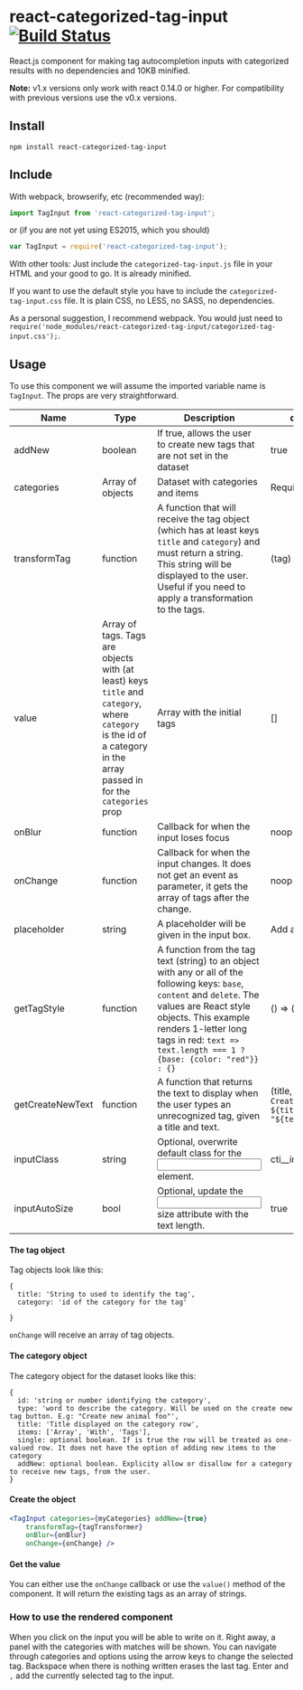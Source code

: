 # react-categorized-tag-input [![Build Status](https://travis-ci.org/erizocosmico/react-categorized-tag-input.svg)](https://travis-ci.org/erizocosmico/react-categorized-tag-input)
React.js component for making tag autocompletion inputs with categorized results with no dependencies and 10KB minified.

**Note:** v1.x versions only work with react 0.14.0 or higher. For compatibility with previous versions use the v0.x versions.

## Install

```
npm install react-categorized-tag-input
```

## Include

With webpack, browserify, etc (recommended way):
```javascript
import TagInput from 'react-categorized-tag-input';
```
or (if you are not yet using ES2015, which you should)
```javascript
var TagInput = require('react-categorized-tag-input');
```

With other tools:
Just include the `categorized-tag-input.js` file in your HTML and your good to go. It is already minified.

If you want to use the default style you have to include the `categorized-tag-input.css` file. It is plain CSS, no LESS, no SASS, no dependencies.

As a personal suggestion, I recommend webpack. You would just need to `require('node_modules/react-categorized-tag-input/categorized-tag-input.css');`.

## Usage

To use this component we will assume the imported variable name is `TagInput`.
The props are very straightforward.

|Name | Type | Description | default|
|-----|------|-------------|--------|
|addNew|boolean|If true, allows the user to create new tags that are not set in the dataset|true|
|categories|Array of objects|Dataset with categories and items|Required|
|transformTag|function|A function that will receive the tag object (which has at least keys `title` and `category`) and must return a string. This string will be displayed to the user. Useful if you need to apply a transformation to the tags.|(tag) => tag.title|
|value|Array of tags. Tags are objects with (at least) keys `title` and `category`, where `category` is the id of a category in the array passed in for the `categories` prop|Array with the initial tags|[]|
|onBlur|function|Callback for when the input loses focus|noop|
|onChange|function|Callback for when the input changes. It does not get an event as parameter, it gets the array of tags after the change.|noop|
|placeholder|string|A placeholder will be given in the input box.|Add a tag|
|getTagStyle|function| A function from the tag text (string) to an object with any or all of the following keys: `base`, `content` and `delete`. The values are React style objects. This example renders 1-letter long tags in red: `text => text.length === 1 ? {base: {color: "red"}} : {}` | () => ({}) |
|getCreateNewText|function| A function that returns the text to display when the user types an unrecognized tag, given a title and text.| (title, text) => `Create new ${title} "${text}"` |
|inputClass|string| Optional, overwrite default class for the <input> element.|cti__input__input|
|inputAutoSize|bool| Optional, update the <input> size attribute with the text length.|true|

#### The tag object
Tag objects look like this:
```
{
  title: 'String to used to identify the tag',
  category: 'id of the category for the tag'

}
```
`onChange` will receive an array of tag objects.

#### The category object
The category object for the dataset looks like this:
```
{
  id: 'string or number identifying the category',
  type: 'word to describe the category. Will be used on the create new tag button. E.g: "Create new animal foo"',
  title: 'Title displayed on the category row',
  items: ['Array', 'With', 'Tags'],
  single: optional boolean. If is true the row will be treated as one-valued row. It does not have the option of adding new items to the category
  addNew: optional boolean. Explicity allow or disallow for a category to receive new tags, from the user.
}
```

#### Create the object

```jsx
<TagInput categories={myCategories} addNew={true}
    transformTag={tagTransformer}
    onBlur={onBlur}
    onChange={onChange} />
```

#### Get the value

You can either use the `onChange` callback or use the `value()` method of the component. It will return the existing tags as an array of strings.

### How to use the rendered component

When you click on the input you will be able to write on it. Right away, a panel with the categories with matches will be shown. You can navigate through categories and options using the arrow keys to change the selected tag. Backspace when there is nothing written erases the last tag. Enter and `,` add the currently selected tag to the input.
